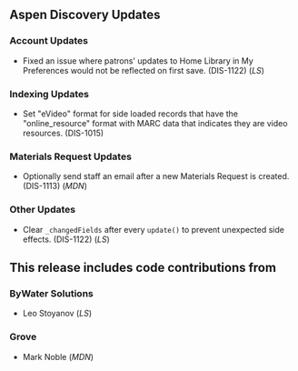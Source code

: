 ## Aspen Discovery Updates

### Account Updates
- Fixed an issue where patrons' updates to Home Library in My Preferences would not be reflected on first save. (DIS-1122) (*LS*)

### Indexing Updates
- Set "eVideo" format for side loaded records that have the "online_resource" format with MARC data that indicates they are video resources. (DIS-1015)

### Materials Request Updates
- Optionally send staff an email after a new Materials Request is created. (DIS-1113) (*MDN*)

### Other Updates
- Clear `_changedFields` after every `update()` to prevent unexpected side effects. (DIS-1122) (*LS*)

## This release includes code contributions from
### ByWater Solutions
- Leo Stoyanov (*LS*)

### Grove
- Mark Noble (*MDN*)

